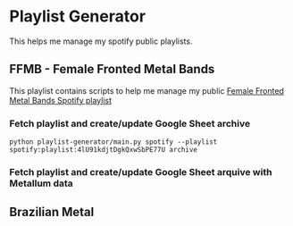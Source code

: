 # Playlist Generator

This helps me manage my spotify public playlists.

## FFMB - Female Fronted Metal Bands

This playlist contains scripts to help me manage my public [Female Fronted Metal Bands Spotify playlist](https://open.spotify.com/playlist/4lU91kdjtDgkQxwSbPE77U)


### Fetch playlist and create/update Google Sheet archive

```
python playlist-generator/main.py spotify --playlist spotify:playlist:4lU91kdjtDgkQxwSbPE77U archive
```

### Fetch playlist and create/update Google Sheet arquive with Metallum data


## Brazilian Metal 
